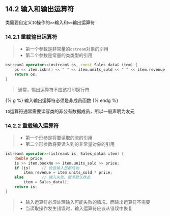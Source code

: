 ## 14.2 输入和输出运算符

类需要自定义`IO`操作的`>>`输入和`<<`输出运算符

### 14.2.1 重载输出运算符

>+ 第一个参数是非常量的`ostream`对象的引用
>+ 第二个参数是常量的类类型的引用

```cpp
ostream& operator<<(ostream& os, const Sales_data& item) {
    os << item.isbn() << " " << item.units_sold << " " << item.revenue << " " << item.avg_price();
    return os;
}
```

>通常，输出运算符不应该打印换行符

{% g %}
输入输出运算符必须是非成员函数
{% endg %}

`IO`运算符通常需要读写类的非公有数据成员，所以一般声明为友元

### 14.2.2 重载输入运算符

>+ 第一个形参是将要读取的流的引用
>+ 第二个形参数将要读入到的非常量对象的引用

```cpp
istream& operator>>(istream& is, Sales_data& item) {
    double price;
    is >> item.bookNo >> item.units_sold >> price;
    if (is)     // 检查输入是都成功
        item.revenue = item.units_sold * price;
    else        // 输入失败，赋予默认状态
        item = Sales_data();
    return is;
}
```

>+ 输入运算符必须处理输入可能失败的情况，而输出运算符不需要
>+ 当读取操作发生错误时，输入运算符应该从错误中恢复

